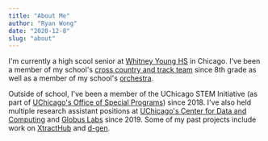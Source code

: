 ```yaml
---
title: "About Me"
author: "Ryan Wong"
date: "2020-12-8"
slug: "about"
---
```


I'm currently a high scool senior at [Whitney Young HS](https://en.wikipedia.org/wiki/Whitney_M._Young_Magnet_High_School) in Chicago. 
I've been a member of my school's [cross country and track team](http://www.whitneyyoungrunning.org) since 8th grade as well as a 
member of my school's [orchestra](https://www.youtube.com/channel/UCy4Fy2z8jtamz9CylfylMfA/).  
  
Outside of school, I've been a member of the UChicago STEM Initiative (as part of [UChicago's Office of Special Programs](https://osp-cp.uchicago.edu)) 
since 2018. I've also held multiple research assistant positions at [UChicago's Center for Data and Computing](https://cdac.uchicago.edu) and [Globus Labs](https://labs.globus.org) 
since 2019. Some of my past projects include work on [XtractHub](https://github.com/xtracthub) and [d-gen](https://github.com/raulcf/d-gen).
 
